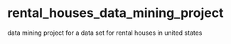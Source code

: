 # rental_houses_data_mining_project
data mining project for a data set for rental houses in united states
